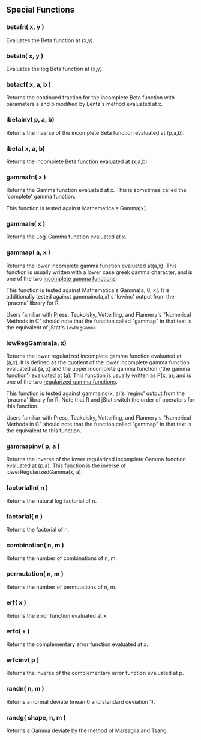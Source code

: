 ## Special Functions

### betafn( x, y )

Evaluates the Beta function at (x,y).

### betaln( x, y )

Evaluates the log Beta function at (x,y).

### betacf( x, a, b )

Returns the continued fraction for the incomplete Beta function with parameters a and b modified by Lentz's method evaluated at x.

### ibetainv( p, a, b)

Returns the inverse of the incomplete Beta function evaluated at (p,a,b).

### ibeta( x, a, b)

Returns the incomplete Beta function evaluated at (x,a,b).

### gammafn( x )

Returns the Gamma function evaluated at x. This is sometimes called the 'complete' gamma function.

This function is tested against Mathematica's Gamma[x].

### gammaln( x )

Returns the Log-Gamma function evaluated at x.

### gammap( a, x )

Returns the lower incomplete gamma function evaluated at(a,x).
This function is usually written with a lower case greek gamma character, and is one of the two [incomplete gamma functions](http://mathworld.wolfram.com/IncompleteGammaFunction.html).

This function is tested against Mathematica's Gamma[a, 0, x].
It is additionally tested against gammainc(a,x)'s 'lowinc' output from the 'pracma' library for R.

Users familiar with Press, Teukolsky, Vetterling, and Flannery's "Numerical Methods in C" should note that the function called "gammap" in that text is the equivalent of jStat's `lowRegGamma`.

### lowRegGamma(a, x)

Returns the lower regularized incomplete gamma function evaluated at (a,x).
It is defined as the quotient of the lower incomplete gamma function evaluated at (a, x) and the upper incomplete gamma function ('the gamma function') evaluated at (a).
This function is usually written as P(x, a); and is one of the two [regularized gamma functions](http://mathworld.wolfram.com/RegularizedGammaFunction.html).

This function is tested against gammainc(x, a)'s 'reginc' output from the 'pracma' library for R. Note that R and jStat switch the order of operators for this function.

Users familiar with Press, Teukolsky, Vetterling, and Flannery's "Numerical Methods in C" should note that the function called "gammap" in that text is the equivalent to this function.

### gammapinv( p, a )

Returns the inverse of the lower regularized incomplete Gamma function evaluated at (p,a).
This function is the inverse of lowerRegularizedGamma(x, a).

### factorialln( n )

Returns the natural log factorial of n.

### factorial( n )

Returns the factorial of n.

### combination( n, m )

Returns the number of combinations of n, m.

### permutation( n, m )

Returns the number of permutations of n, m.


### erf( x )

Returns the error function evaluated at x.

### erfc( x )

Returns the complementary error function evaluated at x.

### erfcinv( p )

Returns the inverse of the complementary error function evaluated at p.

### randn( n, m )

Returns a normal deviate (mean 0 and standard deviation 1).

### randg( shape, n, m )

Returns a Gamma deviate by the method of Marsaglia and Tsang.

